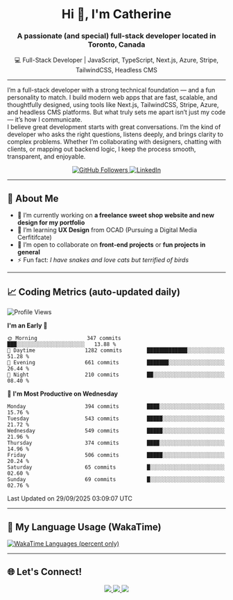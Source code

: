 <!-- Profile Header -->
<h1 align="center">Hi 👋, I'm Catherine</h1>
<h3 align="center">A passionate (and special) full-stack developer located in Toronto, Canada</h3>
<p align='center'>💻 Full-Stack Developer | JavaScript, TypeScript, Next.js, Azure, Stripe, TailwindCSS, Headless CMS</p>

---

<p align="left">I’m a full-stack developer with a strong technical foundation — and a fun personality to match. I build modern web apps that are fast, scalable, and thoughtfully designed, using tools like Next.js, TailwindCSS, Stripe, Azure, and headless CMS platforms. But what truly sets me apart isn’t just my code — it’s how I communicate.
<br />
I believe great development starts with great conversations. I’m the kind of developer who asks the right questions, listens deeply, and brings clarity to complex problems. Whether I’m collaborating with designers, chatting with clients, or mapping out backend logic, I keep the process smooth, transparent, and enjoyable.
</p>

<p align="center">
  <a href="https://github.com/CatherineZM">
    <img src="https://img.shields.io/github/followers/CatherineZM?label=Followers&style=social" alt="GitHub Followers" />
  </a>
  <a href="https://www.linkedin.com/in/catherine-zhou-1016/">
    <img src="https://img.shields.io/badge/LinkedIn-Connect-blue?style=flat-square&logo=linkedin" alt="LinkedIn" />
  </a>
</p>

---

## 🚀 About Me
- 🔭 I’m currently working on **a freelance sweet shop website and new design for my portfolio**
- 🌱 I’m learning **UX Design** from OCAD (Pursuing a Digital Media Cerfitifcate)
- 👯 I’m open to collaborate on **front-end projects** or **fun projects in general**
- ⚡ Fun fact: *I have snakes and love cats but terrified of birds*

---

## 📈 Coding Metrics (auto-updated daily)
<!--START_SECTION:waka-->
![Profile Views](http://img.shields.io/badge/Profile%20Views-5-blue)

**I'm an Early 🐤** 

```text
🌞 Morning                347 commits         ███░░░░░░░░░░░░░░░░░░░░░░   13.88 % 
🌆 Daytime                1282 commits        █████████████░░░░░░░░░░░░   51.28 % 
🌃 Evening                661 commits         ███████░░░░░░░░░░░░░░░░░░   26.44 % 
🌙 Night                  210 commits         ██░░░░░░░░░░░░░░░░░░░░░░░   08.40 % 
```
📅 **I'm Most Productive on Wednesday** 

```text
Monday                   394 commits         ████░░░░░░░░░░░░░░░░░░░░░   15.76 % 
Tuesday                  543 commits         █████░░░░░░░░░░░░░░░░░░░░   21.72 % 
Wednesday                549 commits         █████░░░░░░░░░░░░░░░░░░░░   21.96 % 
Thursday                 374 commits         ████░░░░░░░░░░░░░░░░░░░░░   14.96 % 
Friday                   506 commits         █████░░░░░░░░░░░░░░░░░░░░   20.24 % 
Saturday                 65 commits          █░░░░░░░░░░░░░░░░░░░░░░░░   02.60 % 
Sunday                   69 commits          █░░░░░░░░░░░░░░░░░░░░░░░░   02.76 % 
```



 Last Updated on 29/09/2025 03:09:07 UTC
<!--END_SECTION:waka-->

---

## 🧠 My Language Usage (WakaTime)
<a href="https://wakatime.com/@CatherineZM">
  <img
    src="https://github-readme-stats.vercel.app/api/wakatime?username=CatherineZM&display_format=percent&langs_count=5&v=2"
    alt="WakaTime Languages (percent only)" />
</a>

---

## 🌐 Let's Connect!
<p align="center">
  <a href="https://github.com/CatherineZM">
    <img src="https://img.shields.io/badge/GitHub-%2312100E.svg?&style=for-the-badge&logo=github&logoColor=white" />
  </a>
  <a href="https://www.linkedin.com/in/catherine-zhou-1016/">
    <img src="https://img.shields.io/badge/LinkedIn-%230077B5.svg?&style=for-the-badge&logo=linkedin&logoColor=white" />
  </a>
  <a href="mailto:catherine.zm@outlook.com">
    <img src="https://img.shields.io/badge/Email-D14836?style=for-the-badge&logo=gmail&logoColor=white" />
  </a>
</p>
